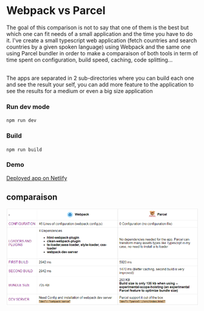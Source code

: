# Webpack vs Parcel

The goal of this comparison is not to say that one of them is the best
but which one can fit needs of a small application and the time you have
to do it. I've create a small typescript web application (fetch
countries and search countries by a given spoken language) using Webpack
and the same one using Parcel bundler in order to make a comparaison of
both tools in term of time spent on configuration, build speed, caching,
code splitting...

\
 The apps are separated in 2 sub-directories where you can build each
one and see the result your self, you can add more feature to the
application to see the results for a medium or even a big size
application

### Run dev mode

`npm run dev`

### Build

`npm run build`

### Demo

[Deployed app on Netlify](https://5fa84cdd7efccd00072cede0--fervent-poitras-c36eb8.netlify.app/)


## comparaison
![comparaison-table](https://github.com/fatehMohamed14/Webpack-vs-Parceljs/blob/main/compare-table.png)